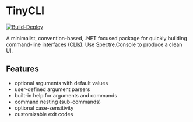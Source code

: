 # TinyCLI 

[![Build-Deploy](https://github.com/metafac-net/TinyCLI/actions/workflows/dotnet.yml/badge.svg?branch=main)](https://github.com/metafac-net/TinyCLI/actions/workflows/dotnet.yml)

A minimalist, convention-based, .NET focused package for quickly 
building command-line interfaces (CLIs). Use Spectre.Console to produce a clean UI.

## Features
- optional arguments with default values
- user-defined argument parsers
- built-in help for arguments and commands
- command nesting (sub-commands)
- optional case-sensitivity
- customizable exit codes

